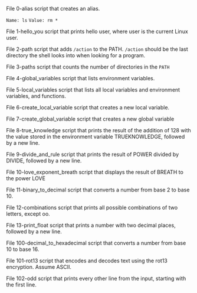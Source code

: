 File 0-alias script that creates an alias.

```Name: ls```
```Value: rm *```

File 1-hello_you script that prints hello user, where user is the current Linux user.

File 2-path script that adds ```/action``` to the PATH. ```/action``` should be the last directory the shell looks into when looking for a program.

File 3-paths script that counts the number of directories in the ```PATH```

File 4-global_variables script that lists environment variables.

File 5-local_variables script that lists all local variables and environment variables, and functions.

File 6-create_local_variable script that creates a new local variable.

File 7-create_global_variable script that creates a new global variable

File 8-true_knowledge script that prints the result of the addition of 128 with the value stored in the environment variable TRUEKNOWLEDGE, followed by a new line.

File 9-divide_and_rule script that prints the result of POWER divided by DIVIDE, followed by a new line.

File 10-love_exponent_breath script that displays the result of BREATH to the power LOVE

File 11-binary_to_decimal script that converts a number from base 2 to base 10.

File 12-combinations script that prints all possible combinations of two letters, except oo.

File 13-print_float script that prints a number with two decimal places, followed by a new line.

File 100-decimal_to_hexadecimal script that converts a number from base 10 to base 16.

File 101-rot13 script that encodes and decodes text using the rot13 encryption. Assume ASCII.

File 102-odd script that prints every other line from the input, starting with the first line.	
